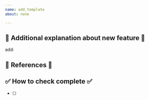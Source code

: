 ```yaml
---
name: add_template
about: none

---
```

## 📝 Additional explanation about new feature 📝
add: 

## 📝 References 📝


## ✅ How to check complete ✅
- [ ] 